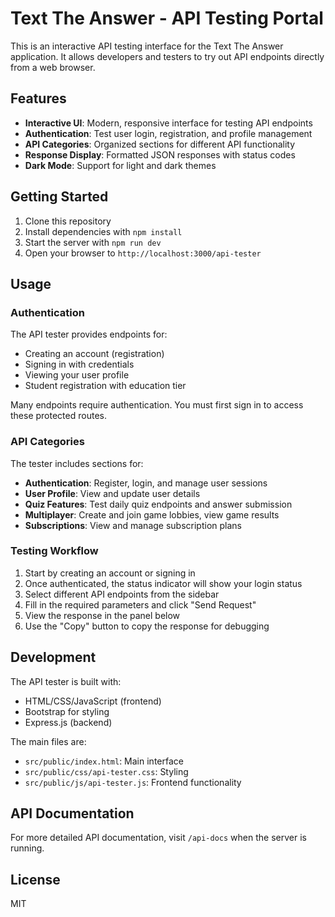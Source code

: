 # Text The Answer - API Testing Portal

This is an interactive API testing interface for the Text The Answer application. It allows developers and testers to try out API endpoints directly from a web browser.

## Features

- **Interactive UI**: Modern, responsive interface for testing API endpoints
- **Authentication**: Test user login, registration, and profile management 
- **API Categories**: Organized sections for different API functionality
- **Response Display**: Formatted JSON responses with status codes
- **Dark Mode**: Support for light and dark themes

## Getting Started

1. Clone this repository
2. Install dependencies with `npm install`
3. Start the server with `npm run dev`
4. Open your browser to `http://localhost:3000/api-tester`

## Usage

### Authentication

The API tester provides endpoints for:
- Creating an account (registration)
- Signing in with credentials
- Viewing your user profile
- Student registration with education tier

Many endpoints require authentication. You must first sign in to access these protected routes.

### API Categories

The tester includes sections for:

- **Authentication**: Register, login, and manage user sessions
- **User Profile**: View and update user details
- **Quiz Features**: Test daily quiz endpoints and answer submission
- **Multiplayer**: Create and join game lobbies, view game results
- **Subscriptions**: View and manage subscription plans

### Testing Workflow

1. Start by creating an account or signing in
2. Once authenticated, the status indicator will show your login status
3. Select different API endpoints from the sidebar
4. Fill in the required parameters and click "Send Request"
5. View the response in the panel below
6. Use the "Copy" button to copy the response for debugging

## Development

The API tester is built with:

- HTML/CSS/JavaScript (frontend)
- Bootstrap for styling
- Express.js (backend)

The main files are:
- `src/public/index.html`: Main interface
- `src/public/css/api-tester.css`: Styling
- `src/public/js/api-tester.js`: Frontend functionality

## API Documentation

For more detailed API documentation, visit `/api-docs` when the server is running.

## License

MIT 